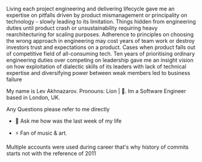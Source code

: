 Living each project engineering and delivering lifecycle gave me an expertise on pitfalls driven by product mismanagement or principality on technology - slowly leading to its limitation. Things hidden from engineering duties until product crash or unsustainability requiring heavy rearchitecturing for scaling purposes. Adherence to principles on choosing the wrong approach in engineering may cost years of team work or destroy investors trust and expectations on a product. Cases when product falls out of competitive field of all-consuming tech. Ten years of prioritising ordinary engineering duties over competing on leadership gave me an insight vision on how exploitation of dialectic skills of its leaders with lack of technical expertise and diversifying power between weak members led to business failure


My name is Lev Akhnazarov. Pronouns: Lion | 🦁. 
Im a Software Engineer based in London, UK.


Any Questions please refer to me directly

- 💬 Ask me how was the last week of my life

- ⚡ Fan of music & art.

Multiple accounts were used during career that's why history of commits starts not with the reference of 2011
<!--

- 🔭 I’m currently working on ...
- 🌱 I’m currently learning ...
- 👯 I’m looking to collaborate on ...
- 🤔 I’m looking for help with ...
- 💬 Ask me about ...
- 📫 How to reach me: ...
-->
